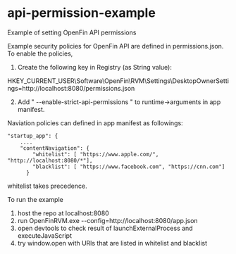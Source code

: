 # api-permission-example
Example of setting OpenFin API permissions

Example security policies for OpenFin API are defined in permissions.json.  To enable the policies, 

1. Create the following key in Registry (as String value):

HKEY_CURRENT_USER\Software\OpenFin\RVM\Settings\DesktopOwnerSettings=http://localhost:8080/permissions.json

2. Add " --enable-strict-api-permissions " to runtime->arguments in app manifest.

Naviation policies can defined in app manifest as followings:

    "startup_app": {
        ....
        "contentNavigation": {
            "whitelist": [ "https://www.apple.com/", "http://localhost:8080/*"],
            "blacklist": [ "https://www.facebook.com", "https://cnn.com"]
          }  

whitelist takes precedence.

To run the example

1. host the repo at localhost:8080
2. run
    OpenFinRVM.exe --config=http://localhost:8080/app.json
3. open devtools to check result of launchExternalProcess and executeJavaScript
4. try window.open with URls that are listed in whitelist and blacklist    